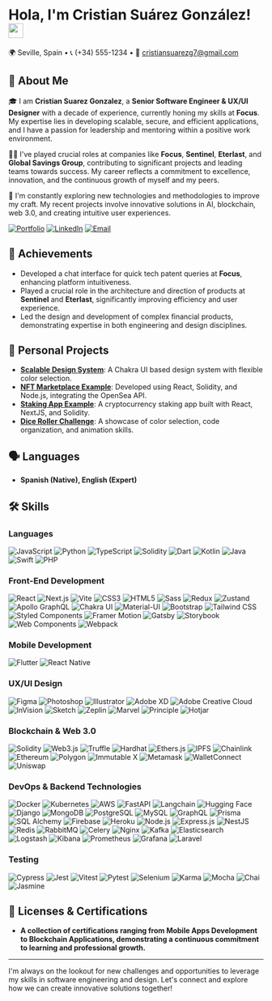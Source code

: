 # Hola, I'm Cristian Suárez González! <img src="https://media.giphy.com/media/hvRJCLFzcasrR4ia7z/giphy.gif" width="29px" height="29px">

🌍 Seville, Spain • 📞 (+34) 555-1234 • 📧 cristiansuarezg7@gmail.com

## 🚀 About Me

🎓 I am **Cristian Suarez Gonzalez**, a **Senior Software Engineer & UX/UI Designer** with a decade of experience, currently honing my skills at **Focus**. My expertise lies in developing scalable, secure, and efficient applications, and I have a passion for leadership and mentoring within a positive work environment.

👨‍💻 I've played crucial roles at companies like **Focus**, **Sentinel**, **Eterlast**, and **Global Savings Group**, contributing to significant projects and leading teams towards success. My career reflects a commitment to excellence, innovation, and the continuous growth of myself and my peers.

🌱 I'm constantly exploring new technologies and methodologies to improve my craft. My recent projects involve innovative solutions in AI, blockchain, web 3.0, and creating intuitive user experiences.

[![Portfolio](https://img.shields.io/badge/Portfolio-5340ff?style=for-the-badge&logo=Google-chrome&logoColor=white)](https://cristiansuarez.netlify.app/)
[![LinkedIn](https://img.shields.io/badge/LinkedIn-0077B5?style=for-the-badge&logo=LinkedIn&logoColor=white)](https://linkedin.com/in/hicrist)
[![Email](https://img.shields.io/badge/Email-D14836?style=for-the-badge&logo=gmail&logoColor=white)](mailto:cristiansuarezg7@gmail.com)

## 🏅 Achievements

- Developed a chat interface for quick tech patent queries at **Focus**, enhancing platform intuitiveness.
- Played a crucial role in the architecture and direction of products at **Sentinel** and **Eterlast**, significantly improving efficiency and user experience.
- Led the design and development of complex financial products, demonstrating expertise in both engineering and design disciplines.

## 🌟 Personal Projects

- **[Scalable Design System](https://github.com/Royalcrist/next-app-template/tree/main/design-system)**: A Chakra UI based design system with flexible color selection.
- **[NFT Marketplace Example](https://github.com/Royalcrist/nft-marketplace-opensea)**: Developed using React, Solidity, and Node.js, integrating the OpenSea API.
- **[Staking App Example](https://github.com/Royalcrist/stake.app)**: A cryptocurrency staking app built with React, NextJS, and Solidity.
- **[Dice Roller Challenge](https://github.com/Royalcrist/dice-roller)**: A showcase of color selection, code organization, and animation skills.

## 🗣 Languages

- **Spanish (Native), English (Expert)**

## 🛠️ Skills

### Languages

![JavaScript](https://img.shields.io/badge/JavaScript-F7DF1E?style=for-the-badge&logo=javascript&logoColor=black)
![Python](https://img.shields.io/badge/Python-3776AB?style=for-the-badge&logo=python&logoColor=white)
![TypeScript](https://img.shields.io/badge/TypeScript-3178C6?style=for-the-badge&logo=typescript&logoColor=white)
![Solidity](https://img.shields.io/badge/Solidity-363636?style=for-the-badge&logo=solidity&logoColor=white)
![Dart](https://img.shields.io/badge/Dart-0175C2?style=for-the-badge&logo=dart&logoColor=white)
![Kotlin](https://img.shields.io/badge/Kotlin-0095D5?style=for-the-badge&logo=kotlin&logoColor=white)
![Java](https://img.shields.io/badge/Java-007396?style=for-the-badge&logo=java&logoColor=white)
![Swift](https://img.shields.io/badge/Swift-FA7343?style=for-the-badge&logo=swift&logoColor=white)
![PHP](https://img.shields.io/badge/PHP-777BB4?style=for-the-badge&logo=php&logoColor=white)

### Front-End Development

![React](https://img.shields.io/badge/React-20232A?style=for-the-badge&logo=react&logoColor=61DAFB)
![Next.js](https://img.shields.io/badge/Next.js-000000?style=for-the-badge&logo=next.js&logoColor=white)
![Vite](https://img.shields.io/badge/Vite-646CFF?style=for-the-badge&logo=vite&logoColor=white)
![CSS3](https://img.shields.io/badge/CSS3-1572B6?style=for-the-badge&logo=css3&logoColor=white)
![HTML5](https://img.shields.io/badge/HTML5-E34F26?style=for-the-badge&logo=html5&logoColor=white)
![Sass](https://img.shields.io/badge/Sass-CC6699?style=for-the-badge&logo=sass&logoColor=white)
![Redux](https://img.shields.io/badge/Redux-764ABC?style=for-the-badge&logo=redux&logoColor=white)
![Zustand](https://img.shields.io/badge/Zustand-000?style=for-the-badge&logo=zustand&logoColor=white)
![Apollo GraphQL](https://img.shields.io/badge/Apollo_GraphQL-311C87?style=for-the-badge&logo=apollo-graphql&logoColor=white)
![Chakra UI](https://img.shields.io/badge/Chakra_UI-319795?style=for-the-badge&logo=chakra-ui&logoColor=white)
![Material-UI](https://img.shields.io/badge/Material--UI-0081CB?style=for-the-badge&logo=material-ui&logoColor=white)
![Bootstrap](https://img.shields.io/badge/Bootstrap-7952B3?style=for-the-badge&logo=bootstrap&logoColor=white)
![Tailwind CSS](https://img.shields.io/badge/Tailwind_CSS-38B2AC?style=for-the-badge&logo=tailwind-css&logoColor=white)
![Styled Components](https://img.shields.io/badge/Styled_Components-DB7093?style=for-the-badge&logo=styled-components&logoColor=white)
![Framer Motion](https://img.shields.io/badge/Framer_Motion-0055FF?style=for-the-badge&logo=framer&logoColor=white)
![Gatsby](https://img.shields.io/badge/Gatsby-663399?style=for-the-badge&logo=gatsby&logoColor=white)
![Storybook](https://img.shields.io/badge/Storybook-FF4785?style=for-the-badge&logo=storybook&logoColor=white)
![Web Components](https://img.shields.io/badge/Web_Components-29ABE2?style=for-the-badge&logo=webcomponents.org&logoColor=white)
![Webpack](https://img.shields.io/badge/Webpack-8DD6F9?style=for-the-badge&logo=webpack&logoColor=black)

### Mobile Development

![Flutter](https://img.shields.io/badge/Flutter-02569B?style=for-the-badge&logo=flutter&logoColor=white)
![React Native](https://img.shields.io/badge/React_Native-20232A?style=for-the-badge&logo=react&logoColor=61DAFB)

### UX/UI Design

![Figma](https://img.shields.io/badge/Figma-F24E1E?style=for-the-badge&logo=figma&logoColor=white)
![Photoshop](https://img.shields.io/badge/Photoshop-31A8FF?style=for-the-badge&logo=adobe-photoshop&logoColor=white)
![Illustrator](https://img.shields.io/badge/Illustrator-FF9A00?style=for-the-badge&logo=adobe-illustrator&logoColor=white)
![Adobe XD](https://img.shields.io/badge/Adobe_XD-FF61F6?style=for-the-badge&logo=adobe-xd&logoColor=white)
![Adobe Creative Cloud](https://img.shields.io/badge/Adobe_Creative_Cloud-DA1F26?style=for-the-badge&logo=adobe-creative-cloud&logoColor=white)
![InVision](https://img.shields.io/badge/InVision-FF3366?style=for-the-badge&logo=invision&logoColor=white)
![Sketch](https://img.shields.io/badge/Sketch-F7B500?style=for-the-badge&logo=sketch&logoColor=white)
![Zeplin](https://img.shields.io/badge/Zeplin-FB8C00?style=for-the-badge&logo=zeplin&logoColor=white)
![Marvel](https://img.shields.io/badge/Marvel-E6233F?style=for-the-badge&logo=marvel&logoColor=white)
![Principle](https://img.shields.io/badge/Principle-FA4B3C?style=for-the-badge&logo=principle&logoColor=white)
![Hotjar](https://img.shields.io/badge/Hotjar-FF3C00?style=for-the-badge&logo=hotjar&logoColor=white)

### Blockchain & Web 3.0

![Solidity](https://img.shields.io/badge/Solidity-363636?style=for-the-badge&logo=solidity&logoColor=white)
![Web3.js](https://img.shields.io/badge/Web3.js-F16822?style=for-the-badge&logo=web3.js&logoColor=white)
![Truffle](https://img.shields.io/badge/Truffle-383838?style=for-the-badge&logo=truffle&logoColor=white)
![Hardhat](https://img.shields.io/badge/Hardhat-277A9F?style=for-the-badge&logo=hardhat&logoColor=white)
![Ethers.js](https://img.shields.io/badge/Ethers.js-2C2C2C?style=for-the-badge&logo=ethereum&logoColor=white)
![IPFS](https://img.shields.io/badge/IPFS-65C2CB?style=for-the-badge&logo=ipfs&logoColor=white)
![Chainlink](https://img.shields.io/badge/Chainlink-375BD2?style=for-the-badge&logo=chainlink&logoColor=white)
![Ethereum](https://img.shields.io/badge/Ethereum-3C3C3D?style=for-the-badge&logo=ethereum&logoColor=white)
![Polygon](https://img.shields.io/badge/Polygon-8247E5?style=for-the-badge&logo=polygon&logoColor=white)
![Immutable X](https://img.shields.io/badge/Immutable_X-000000?style=for-the-badge&logo=immutable-x&logoColor=white)
![Metamask](https://img.shields.io/badge/Metamask-F6851B?style=for-the-badge&logo=metamask&logoColor=white)
![WalletConnect](https://img.shields.io/badge/WalletConnect-FFC838?style=for-the-badge&logo=walletconnect&logoColor=white)
![Uniswap](https://img.shields.io/badge/Uniswap-FF007A?style=for-the-badge&logo=uniswap&logoColor=white)

### DevOps & Backend Technologies

![Docker](https://img.shields.io/badge/Docker-2496ED?style=for-the-badge&logo=docker&logoColor=white)
![Kubernetes](https://img.shields.io/badge/Kubernetes-326CE5?style=for-the-badge&logo=kubernetes&logoColor=white)
![AWS](https://img.shields.io/badge/Amazon_AWS-232F3E?style=for-the-badge&logo=amazon-aws&logoColor=white)
![FastAPI](https://img.shields.io/badge/FastAPI-009688?style=for-the-badge&logo=fastapi&logoColor=white)
![Langchain](https://img.shields.io/badge/Langchain-000000?style=for-the-badge&logo=langchain&logoColor=white)
![Hugging Face](https://img.shields.io/badge/Hugging_Face-232F3E?style=for-the-badge&logo=huggingface&logoColor=white)
![Django](https://img.shields.io/badge/Django-092E20?style=for-the-badge&logo=django&logoColor=white)
![MongoDB](https://img.shields.io/badge/MongoDB-47A248?style=for-the-badge&logo=mongodb&logoColor=white)
![PostgreSQL](https://img.shields.io/badge/PostgreSQL-336791?style=for-the-badge&logo=postgresql&logoColor=white)
![MySQL](https://img.shields.io/badge/MySQL-4479A1?style=for-the-badge&logo=mysql&logoColor=white)
![GraphQL](https://img.shields.io/badge/GraphQL-E10098?style=for-the-badge&logo=graphql&logoColor=white)
![Prisma](https://img.shields.io/badge/Prisma-2D3748?style=for-the-badge&logo=prisma&logoColor=white)
![SQL Alchemy](https://img.shields.io/badge/SQL_Alchemy-333?style=for-the-badge&logo=sqlalchemy&logoColor=white)
![Firebase](https://img.shields.io/badge/Firebase-FFCA28?style=for-the-badge&logo=firebase&logoColor=black)
![Heroku](https://img.shields.io/badge/Heroku-430098?style=for-the-badge&logo=heroku&logoColor=white)
![Node.js](https://img.shields.io/badge/Node.js-339933?style=for-the-badge&logo=node.js&logoColor=white)
![Express.js](https://img.shields.io/badge/Express.js-000000?style=for-the-badge&logo=express&logoColor=white)
![NestJS](https://img.shields.io/badge/NestJS-E0234E?style=for-the-badge&logo=nestjs&logoColor=white)
![Redis](https://img.shields.io/badge/Redis-DC382D?style=for-the-badge&logo=redis&logoColor=white)
![RabbitMQ](https://img.shields.io/badge/RabbitMQ-FF6600?style=for-the-badge&logo=rabbitmq&logoColor=white)
![Celery](https://img.shields.io/badge/Celery-37814A?style=for-the-badge&logo=celery&logoColor=white)
![Nginx](https://img.shields.io/badge/Nginx-009639?style=for-the-badge&logo=nginx&logoColor=white)
![Kafka](https://img.shields.io/badge/Apache_Kafka-231F20?style=for-the-badge&logo=apache-kafka&logoColor=white)
![Elasticsearch](https://img.shields.io/badge/Elasticsearch-005571?style=for-the-badge&logo=elasticsearch&logoColor=white)
![Logstash](https://img.shields.io/badge/Logstash-005571?style=for-the-badge&logo=logstash&logoColor=white)
![Kibana](https://img.shields.io/badge/Kibana-005571?style=for-the-badge&logo=kibana&logoColor=white)
![Prometheus](https://img.shields.io/badge/Prometheus-E6522C?style=for-the-badge&logo=prometheus&logoColor=white)
![Grafana](https://img.shields.io/badge/Grafana-F46800?style=for-the-badge&logo=grafana&logoColor=white)
![Laravel](https://img.shields.io/badge/Laravel-FF2D20?style=for-the-badge&logo=laravel&logoColor=white)

### Testing

![Cypress](https://img.shields.io/badge/Cypress-17202C?style=for-the-badge&logo=cypress&logoColor=white)
![Jest](https://img.shields.io/badge/Jest-C21325?style=for-the-badge&logo=jest&logoColor=white)
![Vitest](https://img.shields.io/badge/Vitest-333?style=for-the-badge&logo=vitest&logoColor=white)
![Pytest](https://img.shields.io/badge/Pytest-0A9EDC?style=for-the-badge&logo=pytest&logoColor=white)
![Selenium](https://img.shields.io/badge/Selenium-43B02A?style=for-the-badge&logo=selenium&logoColor=white)
![Karma](https://img.shields.io/badge/Karma-61DAFB?style=for-the-badge&logo=karma&logoColor=white)
![Mocha](https://img.shields.io/badge/Mocha-8D6748?style=for-the-badge&logo=mocha&logoColor=white)
![Chai](https://img.shields.io/badge/Chai-A30701?style=for-the-badge&logo=chai&logoColor=white)
![Jasmine](https://img.shields.io/badge/Jasmine-8A4182?style=for-the-badge&logo=jasmine&logoColor=white)

## 📘 Licenses & Certifications

- **A collection of certifications ranging from Mobile Apps Development to Blockchain Applications, demonstrating a continuous commitment to learning and professional growth.**

---

I'm always on the lookout for new challenges and opportunities to leverage my skills in software engineering and design. Let's connect and explore how we can create innovative solutions together!
